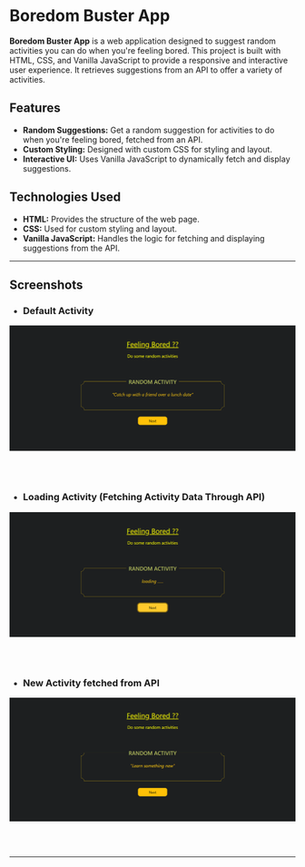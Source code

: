 # Boredom Buster App

**Boredom Buster App** is a web application designed to suggest random activities you can do when you're feeling bored. This project is built with HTML, CSS, and Vanilla JavaScript to provide a responsive and interactive user experience. It retrieves suggestions from an API to offer a variety of activities.

## Features

- **Random Suggestions:** Get a random suggestion for activities to do when you're feeling bored, fetched from an API.
- **Custom Styling:** Designed with custom CSS for styling and layout.
- **Interactive UI:** Uses Vanilla JavaScript to dynamically fetch and display suggestions.

## Technologies Used

- **HTML:** Provides the structure of the web page.
- **CSS:** Used for custom styling and layout.
- **Vanilla JavaScript:** Handles the logic for fetching and displaying suggestions from the API.


---
<!-- Screenshots lists -->

## Screenshots

* ### Default Activity
<table><kbd><p align="center">
    <img src="https://github.com/im-aditya-rathi/Boredom-Buster-App/blob/master/screenshots/1.png" alt="Image_1"/>
</p></kbd></table>

<br>

* ### Loading Activity (Fetching Activity Data Through API)
<table><kbd><p align="center">
    <img src="https://github.com/im-aditya-rathi/Boredom-Buster-App/blob/master/screenshots/2.png" alt="Image_2"/>
</p></kbd></table>

<br>

* ### New Activity fetched from API
<table><kbd><p align="center">
    <img src="https://github.com/im-aditya-rathi/Boredom-Buster-App/blob/master/screenshots/3.png" alt="Image_3"/>
</p></kbd></table>

<br>

---
